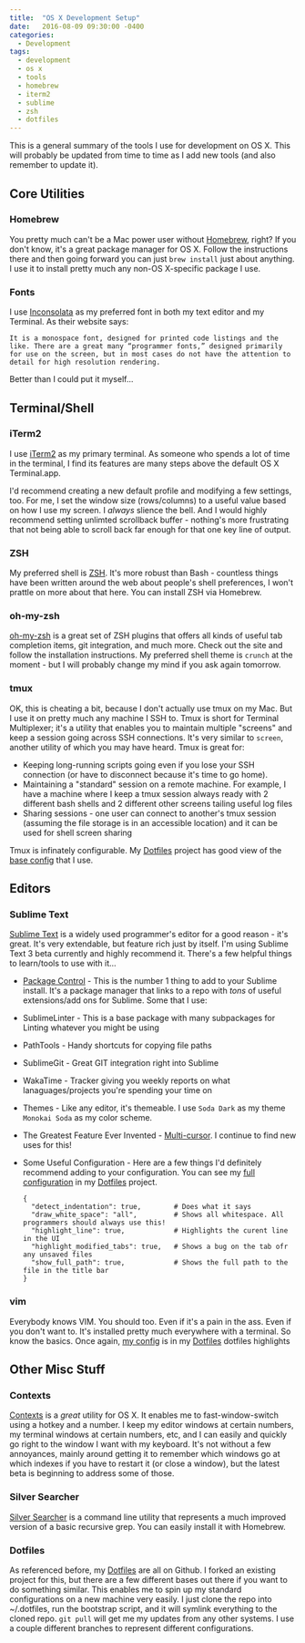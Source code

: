 ```yaml
---
title:  "OS X Development Setup"
date:   2016-08-09 09:30:00 -0400
categories:
  - Development
tags:
  - development
  - os x
  - tools
  - homebrew
  - iterm2
  - sublime
  - zsh
  - dotfiles
---
```

This is a general summary of the tools I use for development on OS X. This will probably be updated from time to time as I add new tools (and also remember to update it).

## Core Utilities

### Homebrew
You pretty much can't be a Mac power user without [Homebrew][homebrew], right? If you don't know, it's a great package manager for OS X. Follow the instructions there and then going forward you can just ```brew install``` just about anything. I use it to install pretty much any non-OS X-specific package I use.

### Fonts
I use [Inconsolata][inconsolata] as my preferred font in both my text editor and my Terminal. As their website says:

```
It is a monospace font, designed for printed code listings and the like. There are a great many “programmer fonts,” designed primarily for use on the screen, but in most cases do not have the attention to detail for high resolution rendering.
```

Better than I could put it myself...

## Terminal/Shell

### iTerm2
I use [iTerm2][iterm2] as my primary terminal. As someone who spends a lot of time in the terminal, I find its features are many steps above the default OS X Terminal.app.

I'd recommend creating a new default profile and modifying a few settings, too. For me, I set the window size (rows/columns) to a useful value based on how I use my screen. I *always* slience the bell. And I would highly recommend setting unlimted scrollback buffer - nothing's more frustrating that not being able to scroll back far enough for that one key line of output.

### ZSH
My preferred shell is [ZSH][zsh]. It's more robust than Bash - countless things have been written around the web about people's shell preferences, I won't prattle on more about that here. You can install ZSH via Homebrew.

### oh-my-zsh
[oh-my-zsh][oh-my-zsh] is a great set of ZSH plugins that offers all kinds of useful tab completion items, git integration, and much more. Check out the site and follow the installation instructions. My preferred shell theme is ```crunch``` at the moment - but I will probably change my mind if you ask again tomorrow.

### tmux
OK, this is cheating a bit, because I don't actually use tmux on my Mac. But I use it on pretty much any machine I SSH to. Tmux is short for Terminal Multiplexer; it's a utility that enables you to maintain multiple "screens" and keep a session going across SSH connections. It's very similar to ```screen```, another utility of which you may have heard. Tmux is great for:
 * Keeping long-running scripts going even if you lose your SSH connection (or have to disconnect because it's time to go home).
 * Maintaining a "standard" session on a remote machine. For example, I have a machine where I keep a tmux session always ready with 2 different bash shells and 2 different other screens tailing useful log files
 * Sharing sessions - one user can connect to another's tmux session (assuming the file storage is in an accessible location) and it can be used for shell screen sharing

Tmux is infinately configurable. My [Dotfiles][dotfiles] project has good view of the [base config][tmuxconf] that I use.

## Editors

### Sublime Text
[Sublime Text][sublime] is a widely used programmer's editor for a good reason - it's great. It's very extendable, but feature rich just by itself. I'm using Sublime Text 3 beta currently and highly recommend it. There's a few helpful things to learn/tools to use with it...
* [Package Control][packagecontrol] - This is the number 1 thing to add to your Sublime install. It's a package manager that links to a repo with *tons* of useful extensions/add ons for Sublime. Some that I use:
 * SublimeLinter - This is a base package with many subpackages for Linting whatever you might be using
 * PathTools - Handy shortcuts for copying file paths
 * SublimeGit - Great GIT integration right into Sublime
 * WakaTime - Tracker giving you weekly reports on what lanaguages/projects you're spending your time on
* Themes - Like any editor, it's themeable. I use ```Soda Dark``` as my theme ```Monokai Soda``` as my color scheme.
* The Greatest Feature Ever Invented - [Multi-cursor][multicursor]. I continue to find new uses for this!
* Some Useful Configuration - Here are a few things I'd definitely recommend adding to your configuration. You can see my [full configuration][sublimeconf] in my [Dotfiles][dotfiles] project.

  ```
  {
    "detect_indentation": true,        # Does what it says
    "draw_white_space": "all",         # Shows all whitespace. All programmers should always use this!
    "highlight_line": true,            # Highlights the curent line in the UI
    "highlight_modified_tabs": true,   # Shows a bug on the tab ofr any unsaved files
    "show_full_path": true,            # Shows the full path to the file in the title bar
  }
  ```


### vim
Everybody knows VIM. You should too. Even if it's a pain in the ass. Even if you don't want to. It's installed pretty much everywhere with a terminal. So know the basics. Once again, [my config][vimconf] is in my [Dotfiles][dotfiles]
dotfiles highlights

## Other Misc Stuff

### Contexts
[Contexts][contexts] is a *great* utility for OS X. It enables me to fast-window-switch using a hotkey and a number. I keep my editor windows at certain numbers, my terminal windows at certain numbers, etc, and I can easily and quickly go right to the window I want with my keyboard. It's not without a few annoyances, mainly around getting it to remember which windows go at which indexes if you have to restart it (or close a window), but the latest beta is beginning to address some of those.

### Silver Searcher
[Silver Searcher][ag] is a command line utility that represents a much improved version of a basic recursive grep. You can easily install it with Homebrew.

### Dotfiles
As referenced before, my [Dotfiles][dotfiles] are all on Github. I forked an existing project for this, but there are a few different bases out there if you want to do something similar. This enables me to spin up my standard configurations on a new machine very easily. I just clone the repo into ~/.dotfiles, run the bootstrap script, and it will symlink everything to the cloned repo. ```git pull``` will get me my updates from any other systems. I use a couple different branches to represent different configurations.


[iterm2]: https://www.iterm2.com/
[zsh]: http://www.zsh.org/
[homebrew]: http://brew.sh/
[oh-my-zsh]: https://github.com/robbyrussell/oh-my-zsh
[inconsolata]: https://www.google.com/fonts/specimen/Inconsolata
[dotfiles]: https://github.com/morinap/dotfiles
[tmuxconf]: https://github.com/morinap/dotfiles/blob/master/tmux/tmux.conf.symlink
[sublime]: https://www.sublimetext.com/
[packagecontrol]: https://packagecontrol.io/
[sublimeconf]: https://github.com/morinap/dotfiles/tree/master/sublime3/User
[multicursor]: https://www.sublimetext.com/docs/3/multiple_selection_with_the_keyboard.html
[vimconf]: https://github.com/morinap/dotfiles/blob/master/vim/vimrc.symlink
[contexts]: https://contexts.co/
[ag]: https://github.com/ggreer/the_silver_searcher